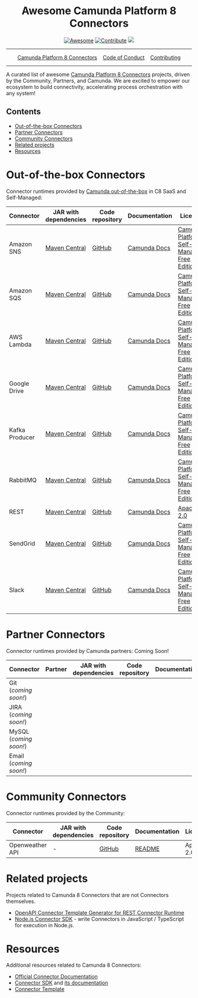 <div align="center">
<h1>Awesome Camunda Platform 8 Connectors</h1>

[![Awesome](https://awesome.re/badge.svg)](https://awesome.re) [![Contribute](https://img.shields.io/badge/contribute-project-blue.svg)](https://github.com/camunda-community-hub/camunda-8-connectors/pulls) [![](https://img.shields.io/badge/Compatible%20with-Camunda%20Platform%208-0072Ce)](https://docs.camunda.io/)
  
<hr />
<a href="https://docs.camunda.io/docs/components/integration-framework/introduction-to-connectors/">Camunda Platform 8 Connectors</a>&nbsp;&nbsp;&nbsp;
<a href="https://camunda.com/events/code-conduct/">Code of Conduct</a>&nbsp;&nbsp;&nbsp;
<a href="https://github.com/camunda-community-hub/community/blob/main/CONTRIBUTING.MD">Contributing</a>
<hr />
</div>

A curated list of awesome [Camunda Platform 8 Connectors](https://docs.camunda.io/docs/components/integration-framework/introduction-to-connectors/) projects, driven by the Community, Partners, and Camunda.
We are excited to empower our ecosystem to build connectivity, accelerating process orchestration with any system!

## Contents

* [Out-of-the-box Connectors](#out-of-the-box-connectors)
* [Partner Connectors](#partner-connectors)
* [Community Connectors](#community-connectors)
* [Related projects](#related-projects)
* [Resources](#resources)

# Out-of-the-box Connectors

Connector runtimes provided by [Camunda out-of-the-box](https://docs.camunda.io/docs/components/integration-framework/connectors/out-of-the-box-connectors/available-connectors-overview/) in C8 SaaS and Self-Managed:

| Connector    | JAR with dependencies                                                                          | Code repository                                             | Documentation                                                                                                                              | License                                      | Lifecycle |
| ------------ | ---------------------------------------------------------------------------------------------- | ----------------------------------------------------------- | ------------------------------------------------------------------------------------------------------------------------------------------ | -------------------------------------------- | ---------- |
| Amazon SNS   | [Maven Central](https://search.maven.org/artifact/io.camunda.connector/connector-sns)          | [GitHub](https://github.com/camunda/connector-sns)          | [Camunda Docs](https://docs.camunda.io/docs/components/integration-framework/connectors/out-of-the-box-connectors/aws-sns/)         | [Camunda Platform Self-Managed Free Edition] | [![](https://img.shields.io/badge/Lifecycle-Stable-brightgreen)](https://github.com/Camunda-Community-Hub/community/blob/main/extension-lifecycle.md#stable-) |
| Amazon SQS   | [Maven Central](https://search.maven.org/artifact/io.camunda.connector/connector-sqs)          | [GitHub](https://github.com/camunda/connector-sqs)          | [Camunda Docs](https://docs.camunda.io/docs/components/integration-framework/connectors/out-of-the-box-connectors/aws-sqs/)     | [Camunda Platform Self-Managed Free Edition] | [![](https://img.shields.io/badge/Lifecycle-Stable-brightgreen)](https://github.com/Camunda-Community-Hub/community/blob/main/extension-lifecycle.md#stable-) |
| AWS Lambda   | [Maven Central](https://search.maven.org/artifact/io.camunda.connector/connector-aws-lambda)   | [GitHub](https://github.com/camunda/connector-aws-lambda)   | [Camunda Docs](https://docs.camunda.io/docs/components/integration-framework/connectors/out-of-the-box-connectors/aws-lambda/)  | [Camunda Platform Self-Managed Free Edition] | [![](https://img.shields.io/badge/Lifecycle-Stable-brightgreen)](https://github.com/Camunda-Community-Hub/community/blob/main/extension-lifecycle.md#stable-) |
| Google Drive | [Maven Central](https://search.maven.org/artifact/io.camunda.connector/connector-google-drive) | [GitHub](https://github.com/camunda/connector-google-drive) | [Camunda Docs](https://docs.camunda.io/docs/components/integration-framework/connectors/out-of-the-box-connectors/googledrive/) | [Camunda Platform Self-Managed Free Edition] | [![](https://img.shields.io/badge/Lifecycle-Stable-brightgreen)](https://github.com/Camunda-Community-Hub/community/blob/main/extension-lifecycle.md#stable-) |
| Kafka Producer | [Maven Central](https://search.maven.org/artifact/io.camunda.connector/connector-kafka) | [GitHub](https://github.com/camunda/connector-kafka) | [Camunda Docs](https://docs.camunda.io/docs/components/integration-framework/connectors/out-of-the-box-connectors/kafka/) | [Camunda Platform Self-Managed Free Edition] | [![](https://img.shields.io/badge/Lifecycle-Stable-brightgreen)](https://github.com/Camunda-Community-Hub/community/blob/main/extension-lifecycle.md#stable-) |
| RabbitMQ     | [Maven Central](https://search.maven.org/artifact/io.camunda.connector/connector-rabbitmq)     | [GitHub](https://github.com/camunda/connector-rabbitmq)     | [Camunda Docs](https://docs.camunda.io/docs/components/integration-framework/connectors/out-of-the-box-connectors/rabbitmq/)    | [Camunda Platform Self-Managed Free Edition] | [![](https://img.shields.io/badge/Lifecycle-Stable-brightgreen)](https://github.com/Camunda-Community-Hub/community/blob/main/extension-lifecycle.md#stable-) |
| REST         | [Maven Central](https://search.maven.org/artifact/io.camunda.connector/connector-http-json)    | [GitHub](https://github.com/camunda/connector-http-json)    | [Camunda Docs](https://docs.camunda.io/docs/components/integration-framework/connectors/out-of-the-box-connectors/rest/)        | [Apache 2.0]                                 | [![](https://img.shields.io/badge/Lifecycle-Stable-brightgreen)](https://github.com/Camunda-Community-Hub/community/blob/main/extension-lifecycle.md#stable-) |
| SendGrid     | [Maven Central](https://search.maven.org/artifact/io.camunda.connector/connector-sendgrid)     | [GitHub](https://github.com/camunda/connector-sendgrid)     | [Camunda Docs](https://docs.camunda.io/docs/components/integration-framework/connectors/out-of-the-box-connectors/sendgrid/)    | [Camunda Platform Self-Managed Free Edition] | [![](https://img.shields.io/badge/Lifecycle-Stable-brightgreen)](https://github.com/Camunda-Community-Hub/community/blob/main/extension-lifecycle.md#stable-) |
| Slack        | [Maven Central](https://search.maven.org/artifact/io.camunda.connector/connector-slack)        | [GitHub](https://github.com/camunda/connector-slack)        | [Camunda Docs](https://docs.camunda.io/docs/components/integration-framework/connectors/out-of-the-box-connectors/slack/)       | [Camunda Platform Self-Managed Free Edition] | [![](https://img.shields.io/badge/Lifecycle-Stable-brightgreen)](https://github.com/Camunda-Community-Hub/community/blob/main/extension-lifecycle.md#stable-) |

# Partner Connectors

Connector runtimes provided by Camunda partners:
Coming Soon!

| Connector              | Partner | JAR with dependencies | Code repository | Documentation | License | Lifecycle |
| ---------------------- | ------- | --------------------- | --------------- | ------------- | ------- | --------- |
| Git (*coming soon!*)   |         |                       |                 |               |         |           |
| JIRA (*coming soon!*)  |         |                       |                 |               |         |           |
| MySQL (*coming soon!*) |         |                       |                 |               |         |           |
| Email (*coming soon!*) |         |                       |                 |               |         |           |

# Community Connectors

Connector runtimes provided by the Community:

| Connector  | JAR with dependencies | Code repository | Documentation | License | Lifecycle |
| ---------- | --------------------- | --------------- | ------------- | ------- | --------- |
|  Openweather API          |            -           |      [GitHub](https://github.com/camunda-community-hub/camunda-8-connector-openweather-api/)           |   [README](https://github.com/camunda-community-hub/camunda-8-connector-openweather-api/blob/main/README.md)            |   Apache 2.0      |         [![](https://img.shields.io/badge/Lifecycle-Proof%20of%20Concept-blueviolet)](https://github.com/Camunda-Community-Hub/community/blob/main/extension-lifecycle.md#proof-of-concept-)  |

# Related projects

Projects related to Camunda 8 Connectors that are not Connectors themselves.

* [OpenAPI Connector Template Generator for REST Connector Runtime](https://github.com/camunda-community-hub/openapi-connector-template-generator)
* [Node.js Connector SDK](https://github.com/camunda-community-hub/connector-sdk-nodejs) - write Connectors in JavaScript / TypeScript for execution in Node.js.


# Resources

Additional resources related to Camunda 8 Connectors:

* [Official Connector Documentation](https://docs.camunda.io/docs/components/integration-framework/introduction-to-connectors/)
* [Connector SDK](https://github.com/camunda/connector-sdk) and [its documentation](https://docs.camunda.io/docs/components/integration-framework/connectors/custom-built-connectors/connector-sdk/)
* [Connector Template](https://github.com/camunda/connector-template)

[apache 2.0]: https://www.apache.org/licenses/LICENSE-2.0
[camunda platform self-managed free edition]: https://camunda.com/legal/terms/cloud-terms-and-conditions/camunda-cloud-self-managed-free-edition-terms/
